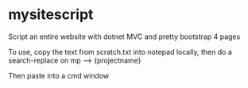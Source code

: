 # mysitescript
Script an entire website with dotnet MVC and pretty bootstrap 4 pages

To use, copy the text from scratch.txt into notepad locally, then do a search-replace on mp --> {projectname}

Then paste into a cmd window

